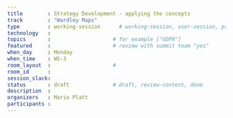 ```yaml
---
title        : Strategy Development - applying the concepts
track        : "Wardley Maps"
type         : working-session      # working-session, user-session, product-session
technology   :
topics       :                    # for example ["GDPR"]
featured     :                    # review with summit team "yes"
when_day     : Monday
when_time    : WS-3
room_layout  :                    #
room_id      : 
session_slack: 
status       : draft              # draft, review-content, done
description  :
organizers   : Mario Platt
participants :
---
```



<!--(add intro)

## WHY

(...)

## What

(...)

## Outcomes

(...)

## References

(...)


## Previous-->
